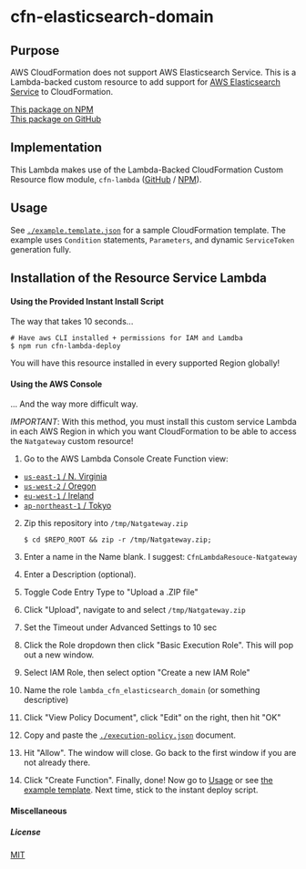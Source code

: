 
# cfn-elasticsearch-domain


## Purpose

AWS CloudFormation does not support AWS Elasticsearch Service. This is a Lambda-backed custom resource to add support for [AWS Elasticsearch Service](https://aws.amazon.com/elasticsearch-service/) to CloudFormation.

[This package on NPM](https://www.npmjs.com/package/cfn-elasticsearch-domain)  
[This package on GitHub](https://www.github.com/andrew-templeton/cfn-elasticsearch-domain)


## Implementation

This Lambda makes use of the Lambda-Backed CloudFormation Custom Resource flow module, `cfn-lambda` ([GitHub](https://github.com/andrew-templeton/cfn-lambda) / [NPM](https://www.npmjs.com/package/cfn-lambda)).


## Usage

  See [`./example.template.json`](./example.template.json) for a sample CloudFormation template. The example uses `Condition` statements, `Parameters`, and dynamic `ServiceToken` generation fully.


## Installation of the Resource Service Lambda

#### Using the Provided Instant Install Script

The way that takes 10 seconds...

    # Have aws CLI installed + permissions for IAM and Lamdba
    $ npm run cfn-lambda-deploy


You will have this resource installed in every supported Region globally!


#### Using the AWS Console

... And the way more difficult way.

*IMPORTANT*: With this method, you must install this custom service Lambda in each AWS Region in which you want CloudFormation to be able to access the `Natgateway` custom resource!

1. Go to the AWS Lambda Console Create Function view:
  - [`us-east-1` / N. Virginia](https://console.aws.amazon.com/lambda/home?region=us-east-1#/create?step=2)
  - [`us-west-2` / Oregon](https://console.aws.amazon.com/lambda/home?region=us-west-2#/create?step=2)
  - [`eu-west-1` / Ireland](https://console.aws.amazon.com/lambda/home?region=eu-west-1#/create?step=2)
  - [`ap-northeast-1` / Tokyo](https://console.aws.amazon.com/lambda/home?region=ap-northeast-1#/create?step=2)
2. Zip this repository into `/tmp/Natgateway.zip`

    `$ cd $REPO_ROOT && zip -r /tmp/Natgateway.zip;`

3. Enter a name in the Name blank. I suggest: `CfnLambdaResouce-Natgateway`
4. Enter a Description (optional).
5. Toggle Code Entry Type to "Upload a .ZIP file"
6. Click "Upload", navigate to and select `/tmp/Natgateway.zip`
7. Set the Timeout under Advanced Settings to 10 sec
8. Click the Role dropdown then click "Basic Execution Role". This will pop out a new window.
9. Select IAM Role, then select option "Create a new IAM Role"
10. Name the role `lambda_cfn_elasticsearch_domain` (or something descriptive)
11. Click "View Policy Document", click "Edit" on the right, then hit "OK"
12. Copy and paste the [`./execution-policy.json`](./execution-policy.json) document.
13. Hit "Allow". The window will close. Go back to the first window if you are not already there.
14. Click "Create Function". Finally, done! Now go to [Usage](#usage) or see [the example template](./example.template.json). Next time, stick to the instant deploy script.


#### Miscellaneous

##### License

[MIT](./License)

